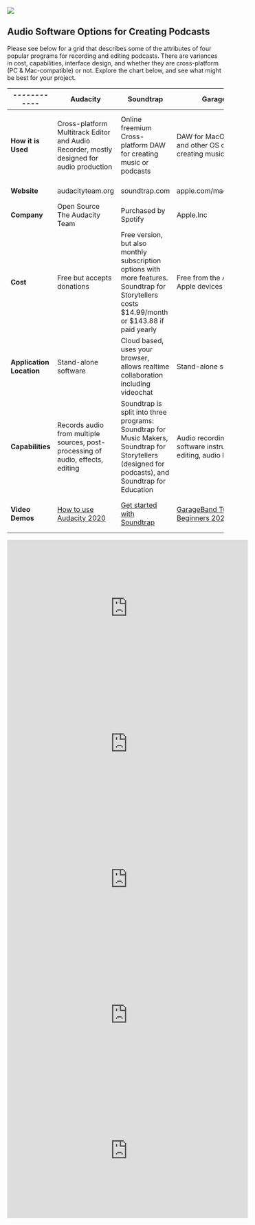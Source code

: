 ![](https://www.thebroadcastbridge.com/cache/uploads/content_images/Edit-Hero_789_592_70_s.jpg)

## Audio Software Options for Creating Podcasts

Please see below for a grid that describes some of the attributes of four popular programs for recording and editing podcasts. There are variances in cost, capabilities, interface design, and whether they are cross-platform (PC & Mac-compatible) or not. Explore the chart below, and see what might be best for your project.

------------|Audacity | Soundtrap | Garageband | Logic Pro X
-------- |------------- | ----------|------------|----
**How it is Used**|Cross-platform Multitrack Editor and Audio Recorder, mostly designed for audio production|Online freemium Cross-platform DAW for creating music or podcasts | DAW for MacOS, iPadOS and other OS devices for creating music or podcasts | A DAW and MIDI sequencer software application for macOS that allows users to create music or podcasts
**Website**|audacityteam.org |soundtrap.com |apple.com/mac/garageband |apple.com/logic-pro
**Company**|Open Source The Audacity Team | Purchased by Spotify | Apple.Inc | Apple.Inc
**Cost**|Free but accepts donations | Free version, but also monthly subscription options with more features. Soundtrap for Storytellers costs $14.99/month or $143.88 if paid yearly| Free from the AppStore on Apple devices |$199.99
**Application Location**|Stand-alone software|Cloud based, uses your browser, allows realtime collaboration including videochat|Stand-alone software|Stand-alone software
**Capabilities**|Records audio from multiple sources, post-processing of  audio, effects, editing|Soundtrap is split into three programs: Soundtrap for Music Makers, Soundtrap for Storytellers (designed for podcasts), and Soundtrap for Education|Audio recording, Virtual software instruments, MIDI editing, audio loops|Software instruments, audio effects, full mixing board
**Video Demos**|[How to use Audacity 2020](https://www.youtube.com/watch?v=QNQlCyYEbQE)   |[Get started with Soundtrap](https://www.youtube.com/watch?v=QNQlCyYEbQE)|[GarageBand Tutorial for Beginners 2020](https://www.youtube.com/watch?v=EilTu7iyiXA)|[Logic Pro X Tutorial - Getting started for beginners](https://www.youtube.com/watch?v=tygjRgpG4N8)

<iframe width="560" height="315" src="https://www.youtube.com/embed/xl-WDjWrTtk" frameborder="0" allow="accelerometer; autoplay; clipboard-write; encrypted-media; gyroscope; picture-in-picture" allowfullscreen></iframe>

<iframe width="560" height="315" src="https://www.youtube.com/embed/Cx7iiOZN_Ck" frameborder="0" allow="accelerometer; autoplay; clipboard-write; encrypted-media; gyroscope; picture-in-picture" allowfullscreen></iframe>

<iframe width="560" height="315" src="https://www.youtube.com/embed/xhesskgmIsQ" frameborder="0" allow="accelerometer; autoplay; clipboard-write; encrypted-media; gyroscope; picture-in-picture" allowfullscreen></iframe>

<iframe width="560" height="315" src="https://www.youtube.com/embed/eW3qBMblR18" frameborder="0" allow="accelerometer; autoplay; clipboard-write; encrypted-media; gyroscope; picture-in-picture" allowfullscreen></iframe>

<iframe width="560" height="315" src="https://www.youtube.com/embed/PLi1aPd4LUo" frameborder="0" allow="accelerometer; autoplay; clipboard-write; encrypted-media; gyroscope; picture-in-picture" allowfullscreen></iframe>
